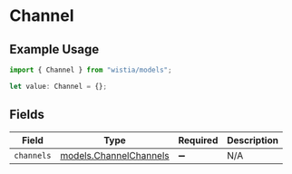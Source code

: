 # Channel

## Example Usage

```typescript
import { Channel } from "wistia/models";

let value: Channel = {};
```

## Fields

| Field                                                  | Type                                                   | Required                                               | Description                                            |
| ------------------------------------------------------ | ------------------------------------------------------ | ------------------------------------------------------ | ------------------------------------------------------ |
| `channels`                                             | [models.ChannelChannels](../models/channelchannels.md) | :heavy_minus_sign:                                     | N/A                                                    |